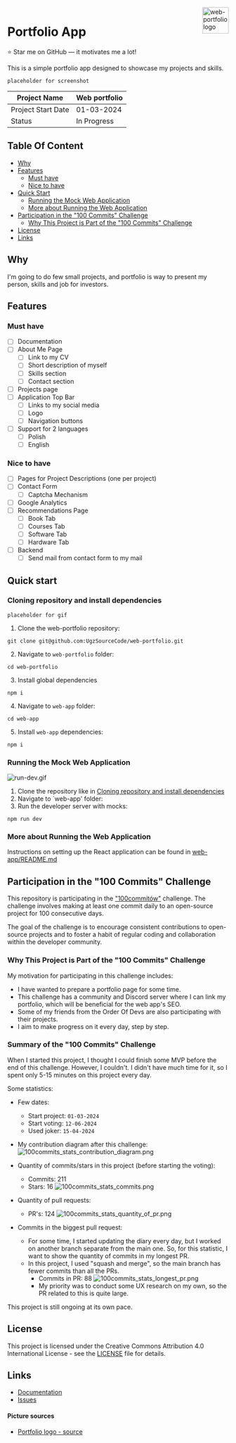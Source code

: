 <img src="assets/portfolio-2903909_640.png" alt="web-portfolio logo" title="portfolio-logo" align="right" height="60" />

# Portfolio App
⭐ Star me on GitHub — it motivates me a lot!

This is a simple portfolio app designed to showcase my projects and skills.

`placeholder for screenshot`

| Project Name                                 | Web portfolio |
|----------------------------------------------|---------------|
| Project Start Date                           | 01-03-2024    |
| Status                                       | In Progress   |

## Table Of Content
- [Why](#why)
- [Features](#features)
  - [Must have](#must-have)
  - [Nice to have](#nice-to-have)
- [Quick Start](#quick-start)
  - [Running the Mock Web Application](#running-the-mock-web-application)
  - [More about Running the Web Application](#more-about-running-the-web-application)
- [Participation in the "100 Commits" Challenge](#participation-in-the-100-commits-challenge)
  - [Why This Project is Part of the "100 Commits" Challenge](#why-this-project-is-part-of-the-100-commits-challenge)
- [License](#license)
- [Links](#links)

## Why
I'm going to do few small projects, and portfolio is way to present my person, skills and job for investors.

## Features
### Must have
- [ ] Documentation
- [ ] About Me Page
  - [ ] Link to my CV
  - [ ] Short description of myself
  - [ ] Skills section
  - [ ] Contact section
- [ ] Projects page
- [ ] Application Top Bar
  - [ ] Links to my social media
  - [ ] Logo
  - [ ] Navigation buttons
- [ ] Support for 2 languages
  - [ ] Polish
  - [ ] English
### Nice to have
- [ ] Pages for Project Descriptions (one per project)
- [ ] Contact Form
  - [ ] Captcha Mechanism
- [ ] Google Analytics
- [ ] Recommendations Page
  - [ ] Book Tab
  - [ ] Courses Tab
  - [ ] Software Tab
  - [ ] Hardware Tab
- [ ] Backend
  - [ ] Send mail from contact form to my mail

## Quick start
### Cloning repository and install dependencies

`placeholder for gif`

1. Clone the web-portfolio repository:
```shell
git clone git@github.com:UgzSourceCode/web-portfolio.git
```
2. Navigate to `web-portfolio` folder:
```shell
cd web-portfolio
```
3. Install global dependencies
```shell
npm i
```
4. Navigate to `web-app` folder:
```shell
cd web-app
```
5. Install `web-app` dependencies:
```shell
npm i
```

### Running the Mock Web Application

![run-dev.gif](assets/run-dev.gif)

1. Clone the repository like in [Cloning repository and install dependencies](#cloning-repository-and-install-dependencies)
2. Navigate to `web-app' folder:
3. Run the developer server with mocks:
```
npm run dev
```

### More about Running the Web Application
Instructions on setting up the React application can be found in [web-app/README.md](web-app/README.md)

## Participation in the "100 Commits" Challenge
This repository is participating in the ["100commitów"](https://100commitow.pl/) challenge. The challenge involves making at least one commit daily to an open-source project for 100 consecutive days.

The goal of the challenge is to encourage consistent contributions to open-source projects and to foster a habit of regular coding and collaboration within the developer community.

### Why This Project is Part of the "100 Commits" Challenge
My motivation for participating in this challenge includes:
- I have wanted to prepare a portfolio page for some time.
- This challenge has a community and Discord server where I can link my portfolio, which will be beneficial for the web app's SEO.
- Some of my friends from the Order Of Devs are also participating with their projects.
- I aim to make progress on it every day, step by step.

### Summary of the "100 Commits" Challenge

When I started this project, I thought I could finish some MVP before the end of this challenge. However, I couldn't. I didn't have much time for it, so I spent only 5-15 minutes on this project every day.

Some statistics:
- Few dates:
  - Start project: `01-03-2024`
  - Start voting: `12-06-2024`
  - Used joker: `15-04-2024`
- My contribution diagram after this challenge:
  ![100commits_stats_contribution_diagram.png](assets/100commits_stats_contribution_diagram.png)

- Quantity of commits/stars in this project (before starting the voting):
  - Commits: 211
  - Stars: 16
    ![100commits_stats_commits.png](assets/100commits_stats_commits.png)

- Quantity of pull requests:
  - PR's: 124
    ![100commits_stats_quantity_of_pr.png](assets/100commits_stats_quantity_of_pr.png)

- Commits in the biggest pull request:
  - For some time, I started updating the diary every day, but I worked on another branch separate from the main one. So, for this statistic, I want to show the quantity of commits in my longest PR.
  - In this project, I used "squash and merge", so the main branch has fewer commits than all the PRs.
    - Commits in PR: 88
      ![100commits_stats_longest_pr.png](assets/100commits_stats_longest_pr.png)
    - My priority was to conduct some UX research on my own, so the PR related to this is quite large.

This project is still ongoing at its own pace.

## License

This project is licensed under the Creative Commons Attribution 4.0 International License - see the [LICENSE](LICENSE) file for details.

## Links
- [Documentation](docs/README.md)
- [Issues](https://github.com/UgzSourceCode/web-portfolio/issues)

#### Picture sources
- [Portfolio logo - source](https://pixabay.com/pl/vectors/portfolio-cv-biznes-stanowisko-2903909/)
